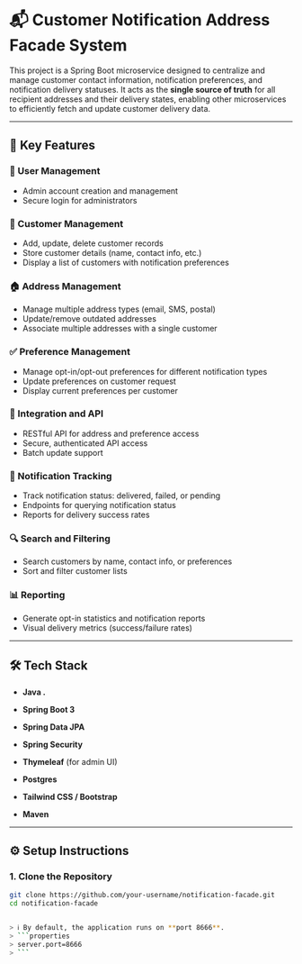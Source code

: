 # 📬 Customer Notification Address Facade System

This project is a Spring Boot microservice designed to centralize and manage customer contact information, notification preferences, and notification delivery statuses. It acts as the **single source of truth** for all recipient addresses and their delivery states, enabling other microservices to efficiently fetch and update customer delivery data.

---

## 🚀 Key Features

### 👤 User Management
- Admin account creation and management
- Secure login for administrators

### 👥 Customer Management
- Add, update, delete customer records
- Store customer details (name, contact info, etc.)
- Display a list of customers with notification preferences

### 🏠 Address Management
- Manage multiple address types (email, SMS, postal)
- Update/remove outdated addresses
- Associate multiple addresses with a single customer

### ✅ Preference Management
- Manage opt-in/opt-out preferences for different notification types
- Update preferences on customer request
- Display current preferences per customer

### 🔌 Integration and API
- RESTful API for address and preference access
- Secure, authenticated API access
- Batch update support

### 📡 Notification Tracking
- Track notification status: delivered, failed, or pending
- Endpoints for querying notification status
- Reports for delivery success rates

### 🔍 Search and Filtering
- Search customers by name, contact info, or preferences
- Sort and filter customer lists

### 📊 Reporting
- Generate opt-in statistics and notification reports
- Visual delivery metrics (success/failure rates)

---

## 🛠️ Tech Stack

- **Java .**
- **Spring Boot 3**
- **Spring Data JPA**
- **Spring Security**
- **Thymeleaf** (for admin UI)
- **Postgres** 
- **Tailwind CSS / Bootstrap**

- **Maven**

---

## ⚙️ Setup Instructions

### 1. Clone the Repository

```bash
git clone https://github.com/your-username/notification-facade.git
cd notification-facade


> ℹ️ By default, the application runs on **port 8666**. 
> ```properties
> server.port=8666
> ```
